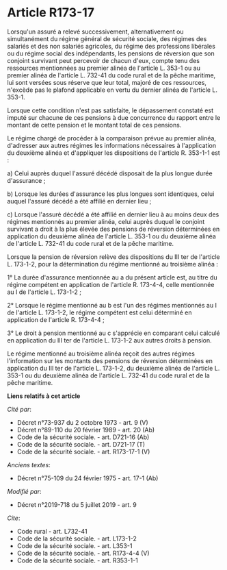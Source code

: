# Article R173-17

Lorsqu'un assuré a relevé successivement, alternativement ou simultanément du régime général de sécurité sociale, des régimes
des salariés et des non salariés agricoles, du régime des professions libérales ou du régime social des indépendants, les
pensions de réversion que son conjoint survivant peut percevoir de chacun d'eux, compte tenu des ressources mentionnées au
premier alinéa de l'article L. 353-1 ou au premier alinéa de l'article L. 732-41 du code rural et de la pêche maritime, lui
sont versées sous réserve que leur total, majoré de ces ressources, n'excède pas le plafond applicable en vertu du dernier
alinéa de l'article L. 353-1.

Lorsque cette condition n'est pas satisfaite, le dépassement constaté est imputé sur chacune de ces pensions à due
concurrence du rapport entre le montant de cette pension et le montant total de ces pensions.

Le régime chargé de procéder à la comparaison prévue au premier alinéa, d'adresser aux autres régimes les informations
nécessaires à l'application du deuxième alinéa et d'appliquer les dispositions de l'article R. 353-1-1 est :

a) Celui auprès duquel l'assuré décédé disposait de la plus longue durée d'assurance ;

b) Lorsque les durées d'assurance les plus longues sont identiques, celui auquel l'assuré décédé a été affilié en dernier
lieu ;

c) Lorsque l'assuré décédé a été affilié en dernier lieu à au moins deux des régimes mentionnés au premier alinéa, celui
auprès duquel le conjoint survivant a droit à la plus élevée des pensions de réversion déterminées en application du deuxième
alinéa de l'article L. 353-1 ou du deuxième alinéa de l'article L. 732-41 du code rural et de la pêche maritime.

Lorsque la pension de réversion relève des dispositions du III ter de l'article L. 173-1-2, pour la détermination du régime
mentionné au troisième alinéa :

1° La durée d'assurance mentionnée au a du présent article est, au titre du régime compétent en application de l'article R.
173-4-4, celle mentionnée au I de l'article L. 173-1-2 ;

2° Lorsque le régime mentionné au b est l'un des régimes mentionnés au I de l'article L. 173-1-2, le régime compétent est
celui déterminé en application de l'article R. 173-4-4 ;

3° Le droit à pension mentionné au c s'apprécie en comparant celui calculé en application du III ter de l'article L. 173-1-2
aux autres droits à pension.

Le régime mentionné au troisième alinéa reçoit des autres régimes l'information sur les montants des pensions de réversion
déterminées en application du III ter de l'article L. 173-1-2, du deuxième alinéa de l'article L. 353-1 ou du deuxième alinéa
de l'article L. 732-41 du code rural et de la pêche maritime.

**Liens relatifs à cet article**

_Cité par_:

  - Décret n°73-937 du 2 octobre 1973 - art. 9 (V)
  - Décret n°89-110 du 20 février 1989 - art. 20 (Ab)
  - Code de la sécurité sociale. - art. D721-16 (Ab)
  - Code de la sécurité sociale. - art. D721-17 (T)
  - Code de la sécurité sociale. - art. R173-17-1 (V)

_Anciens textes_:

  - Décret n°75-109 du 24 février 1975 - art. 17-1 (Ab)

_Modifié par_:

  - Décret n°2019-718 du 5 juillet 2019 - art. 9

_Cite_:

  - Code rural - art. L732-41
  - Code de la sécurité sociale. - art. L173-1-2
  - Code de la sécurité sociale. - art. L353-1
  - Code de la sécurité sociale. - art. R173-4-4 (V)
  - Code de la sécurité sociale. - art. R353-1-1
